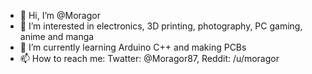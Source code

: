- 👋 Hi, I’m @Moragor
- 👀 I’m interested in electronics, 3D printing, photography, PC gaming, anime and manga
- 🌱 I’m currently learning Arduino C++ and making PCBs
- 📫 How to reach me: Twatter: @Moragor87, Reddit: /u/moragor
